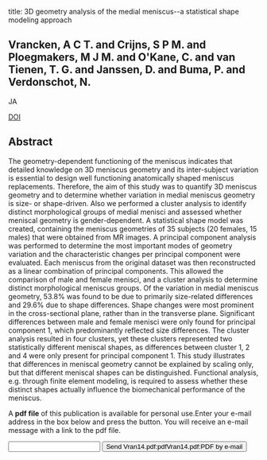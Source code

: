 title: 3D geometry analysis of the medial meniscus--a statistical shape modeling approach

## Vrancken, A C T. and Crijns, S P M. and Ploegmakers, M J M. and O'Kane, C. and van Tienen, T. G. and Janssen, D. and Buma, P. and Verdonschot, N.
JA

<a href="https://doi.org/10.1111/joa.12223">DOI</a>

## Abstract
The geometry-dependent functioning of the meniscus indicates that detailed knowledge on 3D meniscus geometry and its inter-subject variation is essential to design well functioning anatomically shaped meniscus replacements. Therefore, the aim of this study was to quantify 3D meniscus geometry and to determine whether variation in medial meniscus geometry is size- or shape-driven. Also we performed a cluster analysis to identify distinct morphological groups of medial menisci and assessed whether meniscal geometry is gender-dependent. A statistical shape model was created, containing the meniscus geometries of 35 subjects (20 females, 15 males) that were obtained from MR images. A principal component analysis was performed to determine the most important modes of geometry variation and the characteristic changes per principal component were evaluated. Each meniscus from the original dataset was then reconstructed as a linear combination of principal components. This allowed the comparison of male and female menisci, and a cluster analysis to determine distinct morphological meniscus groups. Of the variation in medial meniscus geometry, 53.8% was found to be due to primarily size-related differences and 29.6% due to shape differences. Shape changes were most prominent in the cross-sectional plane, rather than in the transverse plane. Significant differences between male and female menisci were only found for principal component 1, which predominantly reflected size differences. The cluster analysis resulted in four clusters, yet these clusters represented two statistically different meniscal shapes, as differences between cluster 1, 2 and 4 were only present for principal component 1. This study illustrates that differences in meniscal geometry cannot be explained by scaling only, but that different meniscal shapes can be distinguished. Functional analysis, e.g. through finite element modeling, is required to assess whether these distinct shapes actually influence the biomechanical performance of the meniscus.

A <b>pdf file</b> of this publication is available for personal use.Enter your e-mail address in the box below and press the button. You will receive an e-mail message with a link to the pdf file.
<form action="sender.php">  <input type="text" name="email">  <input type="submit" value="Send Vran14.pdf:pdfVran14.pdf:PDF by e-mail"></form>